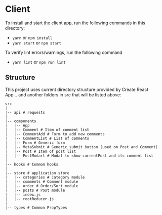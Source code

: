 # Client

To install and start the client app, run the following commands in this directory:

* `yarn` or `npm install`
* `yarn start` or `npm start`

To verify lint errors/warnings, run the following command

* `yarn lint` or `npm run lint`

## Structure

This project uses current directory structure provided by Create React App... and another folders in src that will be listed above:


```
src
|
|-- api # requests
|
|-- components
|   |-- App
|   |-- Comment # Item of comment list
|   |-- CommentAdd # Form to add new comments
|   |-- CommentList # List of comments
|   |-- Form # Generic form
|   |-- MetaSubmit # Generic submit button (used on Post and Comment)
|   |-- Post # Item of post list
|   |-- PostModarl # Modal to show currentPost and its comment list
|
|-- hooks # Commom hooks
|
|-- store # application store
|   |-- categories # Category module
|   |-- comments # Comment module
|   |-- order # Order/Sort module
|   |-- posts # Post module
|   |-- index.js
|   |-- rootReducer.js 
|
|-- types # Common PropTypes
```